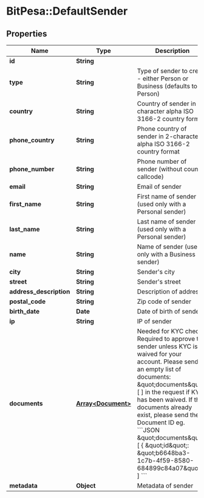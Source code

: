 # BitPesa::DefaultSender

## Properties
Name | Type | Description | Notes
------------ | ------------- | ------------- | -------------
**id** | **String** |  | [optional] 
**type** | **String** | Type of sender to create - either Person or Business (defaults to Person)  | [optional] 
**country** | **String** | Country of sender in 2-character alpha ISO 3166-2 country format | 
**phone_country** | **String** | Phone country of sender in 2-character alpha ISO 3166-2 country format | 
**phone_number** | **String** | Phone number of sender (without country callcode) | [optional] 
**email** | **String** | Email of sender | 
**first_name** | **String** | First name of sender (used only with a Personal sender) | [optional] 
**last_name** | **String** | Last name of sender (used only with a Personal sender) | [optional] 
**name** | **String** | Name of sender (used only with a Business sender) | [optional] 
**city** | **String** | Sender&#39;s city | 
**street** | **String** | Sender&#39;s street | 
**address_description** | **String** | Description of address | [optional] 
**postal_code** | **String** | Zip code of sender | 
**birth_date** | **Date** | Date of birth of sender | [optional] 
**ip** | **String** | IP of sender | 
**documents** | [**Array&lt;Document&gt;**](Document.md) | Needed for KYC checks. Required to approve the sender unless KYC is waived for your account. Please send us an empty list of documents: \&quot;documents\&quot;: [ ] in the request if KYC has been waived.  If the documents already exist, please send the Document ID eg. &#x60;&#x60;&#x60;JSON \&quot;documents\&quot;: [   {     \&quot;id\&quot;: \&quot;b6648ba3-1c7b-4f59-8580-684899c84a07\&quot;   } ] &#x60;&#x60;&#x60; | [optional] 
**metadata** | **Object** | Metadata of sender | [optional] 


